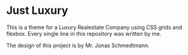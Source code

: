 # Just Luxury

This is a theme for a Luxury Realestate Company using CSS grids and flexbox.
Every single line in this repository was written by me.

The design of this project is by Mr. Jonas Schmedtmann.
